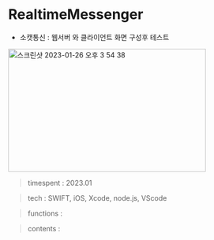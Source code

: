 # RealtimeMessenger

- 소캣통신 : 웹서버 와 클라이언트 화면 구성후 테스트

<img width="400" height="250" alt="스크린샷 2023-01-26 오후 3 54 38" src="https://user-images.githubusercontent.com/26247241/214777386-b4f42e85-6a16-4a2e-a9ed-aa9ca05ad41c.png">


> timespent : 2023.01

> tech : SWIFT, iOS, Xcode, node.js, VScode

> functions : 

> contents : 
